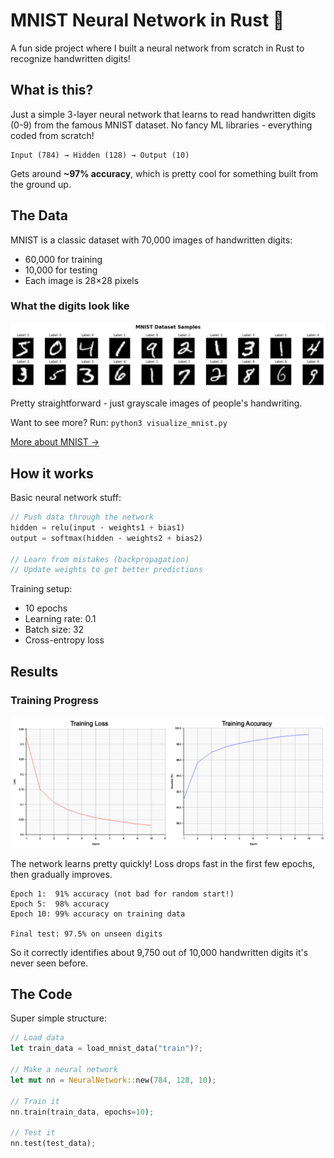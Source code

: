 # MNIST Neural Network in Rust 🦀

A fun side project where I built a neural network from scratch in Rust to recognize handwritten digits!

## What is this?

Just a simple 3-layer neural network that learns to read handwritten digits (0-9) from the famous MNIST dataset. No fancy ML libraries - everything coded from scratch!

```shell
Input (784) → Hidden (128) → Output (10)
```

Gets around **~97% accuracy**, which is pretty cool for something built from the ground up.

## The Data

MNIST is a classic dataset with 70,000 images of handwritten digits:
- 60,000 for training
- 10,000 for testing
- Each image is 28×28 pixels

### What the digits look like

![MNIST Samples](mnist_samples.png)

Pretty straightforward - just grayscale images of people's handwriting.

Want to see more? Run: `python3 visualize_mnist.py`

[More about MNIST →](https://en.wikipedia.org/wiki/MNIST_database)

## How it works

Basic neural network stuff:

```rust
// Push data through the network
hidden = relu(input · weights1 + bias1)
output = softmax(hidden · weights2 + bias2)

// Learn from mistakes (backpropagation)
// Update weights to get better predictions
```

Training setup:
- 10 epochs
- Learning rate: 0.1
- Batch size: 32
- Cross-entropy loss

## Results

### Training Progress

![Training Progress](training_progress.png)

The network learns pretty quickly! Loss drops fast in the first few epochs, then gradually improves.

```
Epoch 1:  91% accuracy (not bad for random start!)
Epoch 5:  98% accuracy
Epoch 10: 99% accuracy on training data

Final test: 97.5% on unseen digits
```

So it correctly identifies about 9,750 out of 10,000 handwritten digits it's never seen before.

## The Code

Super simple structure:

```rust
// Load data
let train_data = load_mnist_data("train")?;

// Make a neural network
let mut nn = NeuralNetwork::new(784, 128, 10);

// Train it
nn.train(train_data, epochs=10);

// Test it
nn.test(test_data);
```
